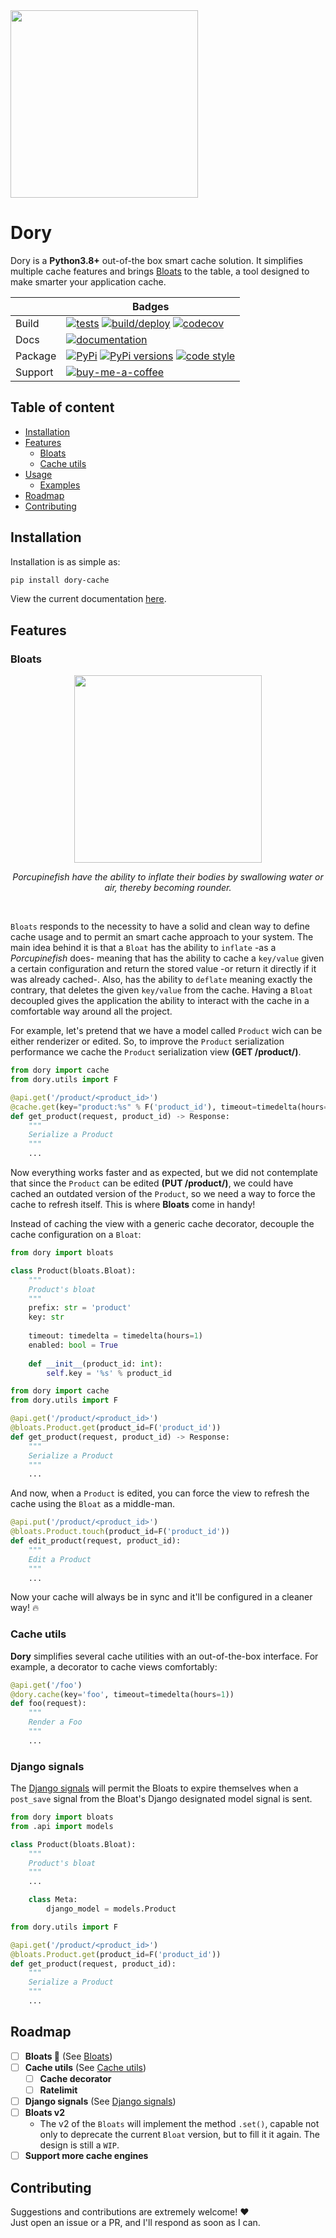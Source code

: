 <img src="https://user-images.githubusercontent.com/55748056/172958283-fa9b17c3-16a5-49e7-9a12-3d33dc5b6f6d.png" width="300">
    
Dory
====

Dory is a **Python3.8+** out-of-the box smart cache solution. It simplifies multiple cache features and brings [Bloats](#Bloats) to the table, a tool designed to make smarter your application cache.

&nbsp; | Badges
--- | ---
Build | [![tests](https://github.com/sorenrife/dory/actions/workflows/test.yaml/badge.svg?branch=master&event=push)](https://github.com/sorenrife/dory/actions/workflows/test.yaml) [![build/deploy](https://github.com/sorenrife/dory/actions/workflows/deploy.yaml/badge.svg)](https://github.com/sorenrife/dory/actions/workflows/deploy.yaml) [![codecov](https://codecov.io/gh/sorenrife/dory/branch/master/graph/badge.svg?token=72DJGGO049)](https://codecov.io/gh/sorenrife/dory)
Docs | [![documentation](https://img.shields.io/badge/dory-docs-FF274D)](https://sorenrife.gitbook.io/dory/)
Package | [![PyPi](https://img.shields.io/pypi/v/dory-cache.svg?color=blue)](https://pypi.python.org/pypi/dory-cache/) [![PyPi versions](https://img.shields.io/pypi/pyversions/dory-cache.svg?color=blue)](https://pypi.python.org/pypi/dory-cache/) [![code style](https://img.shields.io/badge/code%20style-black-000000.svg)](https://github.com/psf/black)
Support | [![buy-me-a-coffee](https://img.shields.io/badge/-buy_me_a%C2%A0coffee-gray?logo=buy-me-a-coffee)](https://www.buymeacoffee.com/sorenrife)

## Table of content

- [Installation](#Installation)
- [Features](#Features)
    - [Bloats](#Bloats)
    - [Cache utils](#Cache-utils)
- [Usage](#Usage)
    - [Examples](#Examples)
- [Roadmap](#Roadmap)
- [Contributing](#Contributing)

## Installation

Installation is as simple as:

```bash
pip install dory-cache
```

View the current documentation [here](https://sorenrife.gitbook.io/dory/).

## Features

### Bloats
<p align="center">
    <img src="https://user-images.githubusercontent.com/55748056/173080628-aafb7b87-67c4-4181-9619-01ee7a4126bc.png" width="300">
</p>
<p align="center"><i>Porcupinefish have the ability to inflate their bodies by swallowing water or air, thereby becoming rounder.</i></p>
<br>

`Bloats` responds to the necessity to have a solid and clean way to define cache usage and to permit an smart cache approach to your system.
The main idea behind it is that a `Bloat` has the ability to `inflate` -as a *Porcupinefish* does- meaning that has the ability to cache a `key/value` given a certain configuration and return the stored value -or return it directly if it was already cached-.
Also, has the ability to `deflate` meaning exactly the contrary, that deletes the given `key/value` from the cache. Having a `Bloat` decoupled gives the application the ability to interact with the cache in a comfortable way around all the project.


For example, let's pretend that we have a model called `Product` wich can be either renderizer or edited. So, to improve the `Product` serialization performance we cache the `Product` serialization view **(GET /product/<id>)**.

```python
from dory import cache
from dory.utils import F

@api.get('/product/<product_id>')
@cache.get(key="product:%s" % F('product_id'), timeout=timedelta(hours=1))
def get_product(request, product_id) -> Response:
    """
    Serialize a Product
    """
    ...
```

Now everything works faster and as expected, but we did not contemplate that since the `Product` can be edited **(PUT /product/<id>)**, we could have cached an outdated version of the `Product`, so we need a way to force the cache to refresh itself. This is where **Bloats** come in handy!

Instead of caching the view with a generic cache decorator, decouple the cache configuration on a `Bloat`:

```python
from dory import bloats

class Product(bloats.Bloat):
    """
    Product's bloat
    """
    prefix: str = 'product'
    key: str
    
    timeout: timedelta = timedelta(hours=1)
    enabled: bool = True
    
    def __init__(product_id: int):
        self.key = '%s' % product_id
```

```python
from dory import cache
from dory.utils import F

@api.get('/product/<product_id>')
@bloats.Product.get(product_id=F('product_id'))
def get_product(request, product_id) -> Response:
    """
    Serialize a Product
    """
    ...
```

And now, when a `Product` is edited, you can force the view to refresh the cache using the `Bloat` as a middle-man.

```python
@api.put('/product/<product_id>')
@bloats.Product.touch(product_id=F('product_id'))
def edit_product(request, product_id):
    """
    Edit a Product
    """
    ...
```

Now your cache will always be in sync and it'll be configured in a cleaner way! 🔥

### Cache utils

**Dory** simplifies several cache utilities with an out-of-the-box interface. For example, a decorator to cache views comfortably:

```python
@api.get('/foo')
@dory.cache(key='foo', timeout=timedelta(hours=1))
def foo(request):
    """
    Render a Foo
    """
    ...
```

### Django signals

The [Django signals](https://docs.djangoproject.com/en/stable/ref/signals/) will permit the Bloats to expire themselves when a `post_save` signal from the Bloat's Django designated model signal is sent.

```python
from dory import bloats
from .api import models

class Product(bloats.Bloat):
    """
    Product's bloat
    """
    ...

    class Meta:
        django_model = models.Product
```

```python
from dory.utils import F

@api.get('/product/<product_id>')
@bloats.Product.get(product_id=F('product_id'))
def get_product(request, product_id):
    """
    Serialize a Product
    """
    ...
```

## Roadmap

- [ ] **Bloats 🐡** (See [Bloats](#Bloats))
- [ ] **Cache utils** (See [Cache utils](#Cache-utils))
    - [ ] **Cache decorator**   
    - [ ] **Ratelimit**
- [ ] **Django signals** (See [Django signals](#Django-signals))
- [ ] **Bloats v2**
    - The v2 of the `Bloats` will implement the method `.set()`, capable not only to deprecate the current `Bloat` version, but to fill it it again. The design is still a `WIP`.
- [ ] **Support more cache engines**

## Contributing

Suggestions and contributions are extremely welcome! ❤️  
Just open an issue or a PR, and I'll respond as soon as I can.
